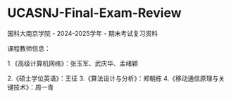 # UCASNJ-Final-Exam-Review
国科大南京学院 - 2024-2025学年 - 期末考试复习资料

课程教师信息：

1.《高级计算机网络》：张玉军、武庆华、孟绪颖

2.《硕士学位英语》：王征
3.《算法设计与分析》：郑朝栋
4.《移动通信原理与关键技术》：周一青
